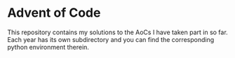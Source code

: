 # Advent of Code

This repository contains my solutions to the AoCs I have taken part in so far. Each year has its own subdirectory and you can find the corresponding python environment therein.
